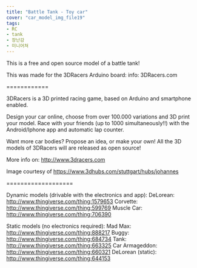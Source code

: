 ```yaml
---
title: "Battle Tank - Toy car"
cover: "car_model_img_file19"
tags:
- RC
- tank
- 장난감
- 미니어쳐
---
```

This is a free and open source model of a battle tank!

This was made for the 3DRacers Arduino board:
info: 3DRacers.com

============

3DRacers is a 3D printed racing game, based on Arduino and smartphone enabled.

Design your car online, choose from over 100.000 variations and 3D print your model.
Race with your friends (up to 1000 simultaneously!!) with the Android/Iphone app and automatic lap counter.

Want more car bodies? Propose an idea, or make your own! All the 3D models of 3DRacers will are released as open source!

More info on: http://www.3dracers.com

Image courtesy of https://www.3dhubs.com/stuttgart/hubs/johannes

===================

Dynamic models (drivable with the electronics and app):
DeLorean: http://www.thingiverse.com/thing:1579653
Corvette: http://www.thingiverse.com/thing:599769
Muscle Car: http://www.thingiverse.com/thing:706390

Static models (no electronics required):
Mad Max: http://www.thingiverse.com/thing:888217
Buggy: http://www.thingiverse.com/thing:684734
Tank: http://www.thingiverse.com/thing:663325
Car Armageddon: http://www.thingiverse.com/thing:660321
DeLorean (static): http://www.thingiverse.com/thing:644153